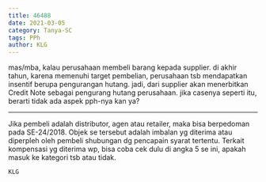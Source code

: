 ```yaml
---
title: 46488
date: 2021-03-05
category: Tanya-SC
tags: PPh
author: KLG
---
```


mas/mba, kalau perusahaan membeli barang kepada supplier. di akhir tahun, karena memenuhi target pembelian, perusahaan tsb mendapatkan insentif berupa pengurangan hutang. jadi, dari supplier akan menerbitkan Credit Note sebagai pengurang hutang perusahaan. jika casenya seperti itu, berarti tidak ada aspek pph-nya kan ya?

---

Jika pembeli adalah distributor, agen atau retailer, maka bisa berpedoman pada SE-24/2018. Objek se tersebut adalah imbalan yg diterima atau diperpleh oleh pembeli shubungan dg pencapain syarat tertentu. Terkait kompensasi yg diterima wp, bisa coba cek dulu di angka 5 se ini, apakah masuk ke kategori tsb atau tidak.

`KLG`
